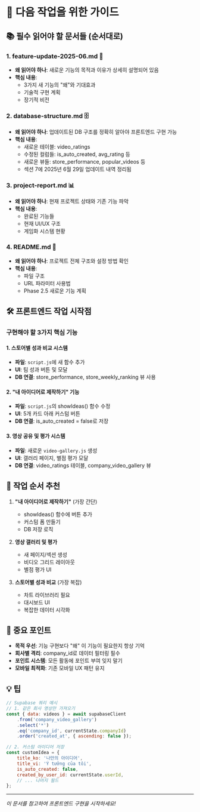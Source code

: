 # 🚀 다음 작업을 위한 가이드

## 📚 필수 읽어야 할 문서들 (순서대로)

### 1. **feature-update-2025-06.md** 📌
- **왜 읽어야 하나**: 새로운 기능의 목적과 이유가 상세히 설명되어 있음
- **핵심 내용**: 
  - 3가지 새 기능의 "왜"와 기대효과
  - 기술적 구현 계획
  - 장기적 비전

### 2. **database-structure.md** 🗄️
- **왜 읽어야 하나**: 업데이트된 DB 구조를 정확히 알아야 프론트엔드 구현 가능
- **핵심 내용**:
  - 새로운 테이블: video_ratings
  - 수정된 컬럼들: is_auto_created, avg_rating 등
  - 새로운 뷰들: store_performance, popular_videos 등
  - 섹션 7에 2025년 6월 29일 업데이트 내역 정리됨

### 3. **project-report.md** 📊
- **왜 읽어야 하나**: 현재 프로젝트 상태와 기존 기능 파악
- **핵심 내용**:
  - 완료된 기능들
  - 현재 UI/UX 구조
  - 게임화 시스템 현황

### 4. **README.md** 📖
- **왜 읽어야 하나**: 프로젝트 전체 구조와 설정 방법 확인
- **핵심 내용**:
  - 파일 구조
  - URL 파라미터 사용법
  - Phase 2.5 새로운 기능 계획

## 🛠️ 프론트엔드 작업 시작점

### 구현해야 할 3가지 핵심 기능

#### 1. 스토어별 성과 비교 시스템
- **파일**: `script.js`에 새 함수 추가
- **UI**: 팀 성과 버튼 및 모달
- **DB 연결**: store_performance, store_weekly_ranking 뷰 사용

#### 2. "내 아이디어로 제작하기" 기능
- **파일**: `script.js`의 showIdeas() 함수 수정
- **UI**: 5개 카드 아래 커스텀 버튼
- **DB 연결**: is_auto_created = false로 저장

#### 3. 영상 공유 및 평가 시스템
- **파일**: 새로운 `video-gallery.js` 생성
- **UI**: 갤러리 페이지, 별점 평가 모달
- **DB 연결**: video_ratings 테이블, company_video_gallery 뷰

## 📝 작업 순서 추천

1. **"내 아이디어로 제작하기"** (가장 간단)
   - showIdeas() 함수에 버튼 추가
   - 커스텀 폼 만들기
   - DB 저장 로직

2. **영상 갤러리 및 평가**
   - 새 페이지/섹션 생성
   - 비디오 그리드 레이아웃
   - 별점 평가 UI

3. **스토어별 성과 비교** (가장 복잡)
   - 차트 라이브러리 필요
   - 대시보드 UI
   - 복잡한 데이터 시각화

## 🔑 중요 포인트

- **목적 우선**: 기능 구현보다 "왜" 이 기능이 필요한지 항상 기억
- **회사별 격리**: company_id로 데이터 필터링 필수
- **포인트 시스템**: 모든 활동에 포인트 부여 잊지 말기
- **모바일 최적화**: 기존 모바일 UX 패턴 유지

## 💡 팁

```javascript
// Supabase 쿼리 예시
// 1. 같은 회사 영상만 가져오기
const { data: videos } = await supabaseClient
    .from('company_video_gallery')
    .select('*')
    .eq('company_id', currentState.companyId)
    .order('created_at', { ascending: false });

// 2. 커스텀 아이디어 저장
const customIdea = {
    title_ko: '나만의 아이디어',
    title_vi: 'Ý tưởng của tôi',
    is_auto_created: false,
    created_by_user_id: currentState.userId,
    // ... 나머지 필드
};
```

---
*이 문서를 참고하여 프론트엔드 구현을 시작하세요!*
